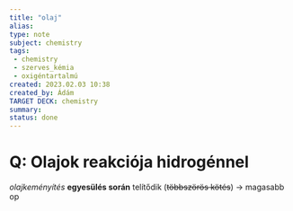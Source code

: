 ```yaml
---
title: "olaj"
alias: 
type: note
subject: chemistry
tags:
 - chemistry
 - szerves_kémia
 - oxigéntartalmú
created: 2023.02.03 10:38
created_by: Ádám
TARGET DECK: chemistry
summary: 
status: done 
---
```

# Q: Olajok reakciója hidrogénnel
*olajkeményítés*
**egyesülés során** telítődik (~~többszörös kötés~~) → magasabb op

